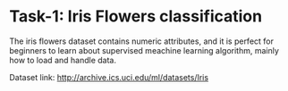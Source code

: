 # Task-1: Iris Flowers classification

The iris flowers dataset contains numeric attributes, and it is perfect for
beginners to learn about supervised meachine learning algorithm, mainly how
to load and handle data.

Dataset link: http://archive.ics.uci.edu/ml/datasets/Iris
